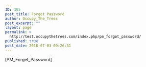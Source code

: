 ```yaml
---
ID: 105
post_title: Forgot Password
author: Occupy_The_Trees
post_excerpt: ""
layout: page
permalink: >
  http://test.occupythetrees.com/index.php/pm_forgot_password/
published: true
post_date: 2018-07-03 00:26:31
---
```

[PM_Forget_Password]